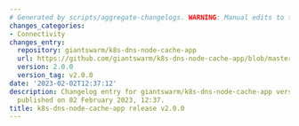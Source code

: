 ```yaml
---
# Generated by scripts/aggregate-changelogs. WARNING: Manual edits to this files will be overwritten.
changes_categories:
- Connectivity
changes_entry:
  repository: giantswarm/k8s-dns-node-cache-app
  url: https://github.com/giantswarm/k8s-dns-node-cache-app/blob/master/CHANGELOG.md#200---2023-02-02
  version: 2.0.0
  version_tag: v2.0.0
date: '2023-02-02T12:37:12'
description: Changelog entry for giantswarm/k8s-dns-node-cache-app version 2.0.0,
  published on 02 February 2023, 12:37.
title: k8s-dns-node-cache-app release v2.0.0
---
```



